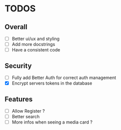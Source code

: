 # TODOS

## Overall

- [ ] Better ui/ux and styling
- [ ] Add more docstrings
- [ ] Have a consistent code

## Security

- [ ] Fully add Better Auth for correct auth management
- [x] Encrypt servers tokens in the database

## Features

- [ ] Allow Register ?
- [ ] Better search
- [ ] More infos when seeing a media card ?
